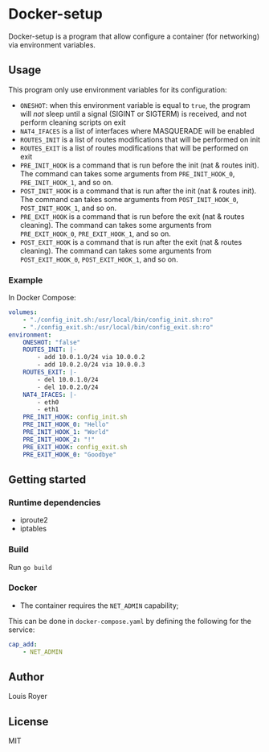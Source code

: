 # Docker-setup
Docker-setup is a program that allow configure a container (for networking) via environment variables.

## Usage
This program only use environment variables for its configuration:
- `ONESHOT`: when this environment variable is equal to `true`, the program will *not* sleep until a signal (SIGINT or SIGTERM) is received, and not perform cleaning scripts on exit
- `NAT4_IFACES` is a list of interfaces where MASQUERADE will be enabled
- `ROUTES_INIT` is a list of routes modifications that will be performed on init
- `ROUTES_EXIT` is a list of routes modifications that will be performed on exit
- `PRE_INIT_HOOK` is a command that is run before the init (nat & routes init). The command can takes some arguments from `PRE_INIT_HOOK_0`, `PRE_INIT_HOOK_1`, and so on.
- `POST_INIT_HOOK` is a command that is run after the init (nat & routes init). The command can takes some arguments from `POST_INIT_HOOK_0`, `POST_INIT_HOOK_1`, and so on.
- `PRE_EXIT_HOOK` is a command that is run before the exit (nat & routes cleaning). The command can takes some arguments from `PRE_EXIT_HOOK_0`, `PRE_EXIT_HOOK_1`, and so on.
- `POST_EXIT_HOOK` is a command that is run after the exit (nat & routes cleaning). The command can takes some arguments from `POST_EXIT_HOOK_0`, `POST_EXIT_HOOK_1`, and so on.

### Example
In Docker Compose:
```yaml
volumes:
    - "./config_init.sh:/usr/local/bin/config_init.sh:ro"
    - "./config_exit.sh:/usr/local/bin/config_exit.sh:ro"
environment:
    ONESHOT: "false"
    ROUTES_INIT: |-
        - add 10.0.1.0/24 via 10.0.0.2
        - add 10.0.2.0/24 via 10.0.0.3
    ROUTES_EXIT: |-
        - del 10.0.1.0/24
        - del 10.0.2.0/24
    NAT4_IFACES: |-
        - eth0
        - eth1
    PRE_INIT_HOOK: config_init.sh
    PRE_INIT_HOOK_0: "Hello"
    PRE_INIT_HOOK_1: "World"
    PRE_INIT_HOOK_2: "!"
    PRE_EXIT_HOOK: config_exit.sh
    PRE_EXIT_HOOK_0: "Goodbye"
```

## Getting started
### Runtime dependencies
- iproute2
- iptables

### Build
Run `go build`

### Docker
- The container requires the `NET_ADMIN` capability;

This can be done in `docker-compose.yaml` by defining the following for the service:

```yaml
cap_add:
    - NET_ADMIN
```

## Author
Louis Royer

## License
MIT
